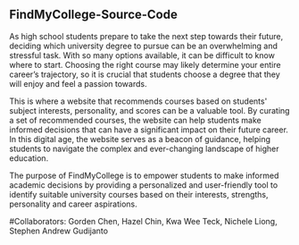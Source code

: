 ## FindMyCollege-Source-Code

As high school students prepare to take the next step towards their future, deciding which university degree to pursue can be an overwhelming and stressful task. 
With so many options available, it can be difficult to know where to start. Choosing the right course may likely determine your entire career’s trajectory, so it is crucial that students choose a degree that they will enjoy and feel a passion towards.

This is where a website that recommends courses based on students' subject interests, personality, and scores can be a valuable tool. By curating a set of recommended 
courses, the website can help students make informed decisions that can have a significant impact on their future career. In this digital age, the website serves as a 
beacon of guidance, helping students to navigate the complex and ever-changing landscape of higher education.

The purpose of FindMyCollege is to empower students to make informed academic decisions by providing a personalized and user-friendly tool to identify suitable university 
courses based on their interests, strengths, personality and career aspirations.

#Collaborators:
Gorden Chen, Hazel Chin, Kwa Wee Teck, Nichele Liong, Stephen Andrew Gudijanto